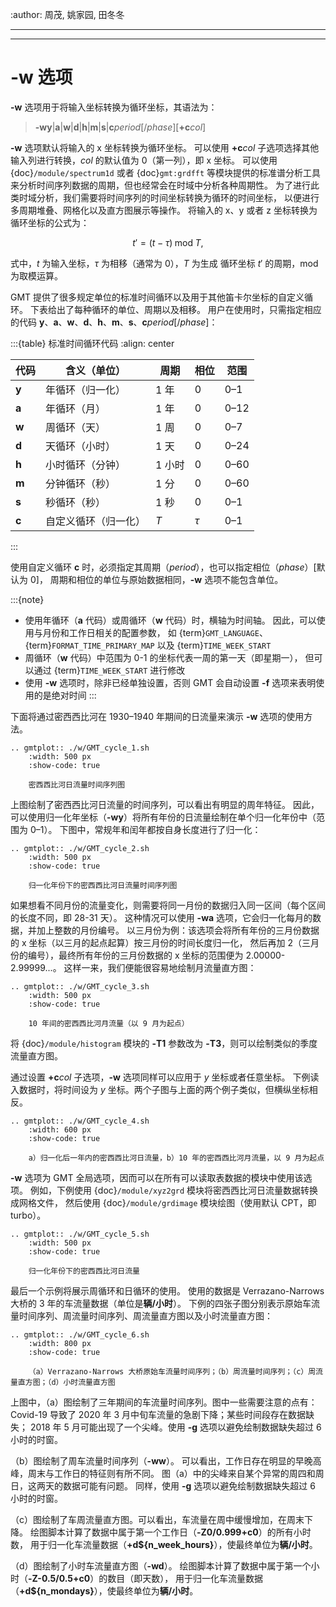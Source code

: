 :author: 周茂, 姚家园, 田冬冬

---


---

# -w 选项

**-w** 选项用于将输入坐标转换为循环坐标，其语法为：

> **-wy**|**a**|**w**|**d**|**h**|**m**|**s**|**c***period*\[/*phase*\]\[**+c***col*\]

**-w** 选项默认将输入的 x 坐标转换为循环坐标。
可以使用 **+c***col* 子选项选择其他输入列进行转换，*col* 的默认值为 0（第一列），即 x 坐标。
可以使用 {doc}`/module/spectrum1d` 或者 {doc}`gmt:grdfft` 等模块提供的标准谱分析工具
来分析时间序列数据的周期，但也经常会在时域中分析各种周期性。
为了进行此类时域分析，我们需要将时间序列的时间坐标转换为循环的时间坐标，
以便进行多周期堆叠、网格化以及直方图展示等操作。
将输入的 x、y 或者 z 坐标转换为循环坐标的公式为：

$$
t' = (t - \tau) \;\mathrm{mod}\; T,
$$

式中，*t* 为输入坐标，$\tau$ 为相移（通常为 0），*T* 为生成
循环坐标 $t'$ 的周期，$\mathrm{mod}$ 为取模运算。

GMT 提供了很多规定单位的标准时间循环以及用于其他笛卡尔坐标的自定义循环。
下表给出了每种循环的单位、周期以及相移。
用户在使用时，只需指定相应的代码
**y**、**a**、**w**、**d**、**h**、**m**、**s**、**c***period*\[/*phase*\]：

:::{table} 标准时间循环代码
:align: center

| **代码** | **含义**（**单位**） | **周期** | **相位** | **范围** |
| -------- | -------------------- | -------- | -------- | -------- |
| **y**    | 年循环（归一化）     | 1 年     | 0        | 0–1      |
| **a**    | 年循环（月）         | 1 年     | 0        | 0–12     |
| **w**    | 周循环（天）         | 1 周     | 0        | 0–7      |
| **d**    | 天循环（小时）       | 1 天     | 0        | 0–24     |
| **h**    | 小时循环（分钟）     | 1 小时   | 0        | 0–60     |
| **m**    | 分钟循环（秒）       | 1 分     | 0        | 0–60     |
| **s**    | 秒循环（秒）         | 1 秒     | 0        | 0–1      |
| **c**    | 自定义循环（归一化） | $T$      | $\tau$   | 0–1      |
:::

使用自定义循环 **c** 时，必须指定其周期（*period*），也可以指定相位（*phase*）[默认为 0]，
周期和相位的单位与原始数据相同，**-w** 选项不能包含单位。

:::{note}
- 使用年循环（**a** 代码）或周循环（**w** 代码）时，横轴为时间轴。
  因此，可以使用与月份和工作日相关的配置参数，
  如 {term}`GMT_LANGUAGE`、{term}`FORMAT_TIME_PRIMARY_MAP` 以及 {term}`TIME_WEEK_START`
- 周循环（**w** 代码）中范围为 0-1 的坐标代表一周的第一天（即星期一），
  但可以通过 {term}`TIME_WEEK_START` 进行修改
- 使用 **-w** 选项时，除非已经单独设置，否则 GMT 会自动设置 **-f** 选项来表明使用的是绝对时间
:::

下面将通过密西西比河在 1930–1940 年期间的日流量来演示 **-w** 选项的使用方法。

```{eval-rst}
.. gmtplot:: ./w/GMT_cycle_1.sh
    :width: 500 px
    :show-code: true

    密西西比河日流量时间序列图
```

上图绘制了密西西比河日流量的时间序列，可以看出有明显的周年特征。
因此，可以使用归一化年坐标（**-wy**）将所有年份的日流量绘制在单个归一化年份中（范围为 0–1）。
下图中，常规年和闰年都按自身长度进行了归一化：

```{eval-rst}
.. gmtplot:: ./w/GMT_cycle_2.sh
    :width: 500 px
    :show-code: true

    归一化年份下的密西西比河日流量时间序列图
```

如果想看不同月份的流量变化，则需要将同一月份的数据归入同一区间（每个区间的长度不同，即 28-31 天）。
这种情况可以使用 **-wa** 选项，它会归一化每月的数据，并加上整数的月份编号。
以三月份为例：该选项会将所有年份的三月份数据的 x 坐标（以三月的起点起算）按三月份的时间长度归一化，
然后再加 2（三月份的编号），最终所有年份的三月份数据的 x 坐标的范围便为 2.00000-2.99999...。
这样一来，我们便能很容易地绘制月流量直方图：

```{eval-rst}
.. gmtplot:: ./w/GMT_cycle_3.sh
    :width: 500 px
    :show-code: true

    10 年间的密西西比河月流量（以 9 月为起点）
```

将 {doc}`/module/histogram` 模块的  **-T1** 参数改为 **-T3**，则可以绘制类似的季度流量直方图。

通过设置 **+c***col* 子选项，**-w** 选项同样可以应用于 *y* 坐标或者任意坐标。
下例读入数据时，将时间设为  *y* 坐标。两个子图与上面的两个例子类似，但横纵坐标相反。

```{eval-rst}
.. gmtplot:: ./w/GMT_cycle_4.sh
    :width: 600 px
    :show-code: true

    a）归一化后一年内的密西西比河日流量，b）10 年的密西西比河月流量，以 9 月为起点
```

**-w** 选项为 GMT 全局选项，因而可以在所有可以读取表数据的模块中使用该选项。
例如，下例使用 {doc}`/module/xyz2grd` 模块将密西西比河日流量数据转换成网格文件，
然后使用 {doc}`/module/grdimage` 模块绘图（使用默认 CPT，即 turbo）。

```{eval-rst}
.. gmtplot:: ./w/GMT_cycle_5.sh
    :width: 500 px
    :show-code: true

    归一化年份下的密西西比河日流量
```

最后一个示例将展示周循环和日循环的使用。
使用的数据是 Verrazano-Narrows 大桥的 3 年的车流量数据（单位是**辆/小时**）。
下例的四张子图分别表示原始车流量时间序列、周流量时间序列、周流量直方图以及小时流量直方图：

```{eval-rst}
.. gmtplot:: ./w/GMT_cycle_6.sh
    :width: 800 px
    :show-code: true

    （a）Verrazano-Narrows 大桥原始车流量时间序列；（b）周流量时间序列；（c）周流量直方图；（d）小时流量直方图
```

上图中，（a）图绘制了三年期间的车流量时间序列。图中一些需要注意的点有：
Covid-19 导致了 2020 年 3 月中旬车流量的急剧下降；某些时间段存在数据缺失；
2018 年 5 月可能出现了一个尖峰。使用 **-g** 选项以避免绘制数据缺失超过 6 小时的时窗。

（b）图绘制了周车流量时间序列（**-ww**）。
可以看出，工作日存在明显的早晚高峰，周末与工作日的特征则有所不同。
图（a）中的尖峰来自某个异常的周四和周日，这两天的数据可能有问题。
同样，使用 **-g** 选项以避免绘制数据缺失超过 6 小时的时窗。

（c）图绘制了车周流量直方图。可以看出，车流量在周中缓慢增加，在周末下降。
绘图脚本计算了数据中属于第一个工作日（**-Z0/0.999+c0**）的所有小时数，
用于归一化车流量数据（**+d\$\{n_week_hours}**），使最终单位为**辆/小时**。

（d）图绘制了小时车流量直方图（**-wd**）。
绘图脚本计算了数据中属于第一个小时（**-Z-0.5/0.5+c0**）的数目（即天数），
用于归一化车流量数据（**+d\$\{n_mondays}**），使最终单位为**辆/小时**。